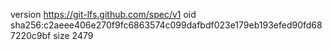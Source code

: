 version https://git-lfs.github.com/spec/v1
oid sha256:c2aeee406e270f9fc6863574c099dafbdf023e179eb193efed90fd687220c9bf
size 2479
